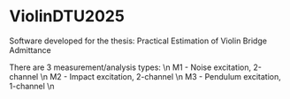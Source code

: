 # ViolinDTU2025
Software developed for the thesis: Practical Estimation of Violin Bridge Admittance

There are 3 measurement/analysis types: \n
M1 - Noise excitation, 2-channel \n
M2 - Impact excitation, 2-channel \n
M3 - Pendulum excitation, 1-channel \n
